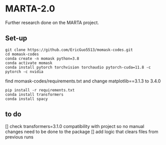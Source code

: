 # MARTA-2.0
Further research done on the MARTA project.

## Set-up
```
git clone https://github.com/EricGuo5513/momask-codes.git
cd momask-codes
conda create -n momask python=3.8
conda activate momask
conda install pytorch torchvision torchaudio pytorch-cuda=11.8 -c pytorch -c nvidia
```
find momask-codes/requirements.txt and change matplotlib==3.1.3 to 3.4.0
```
pip install -r requirements.txt
conda install transformers 
conda install spacy
```

## to do
[] check transformers=3.1.0 compatibility with project so no manual changes need to be done to the package
[] add logic that clears files from previous runs
